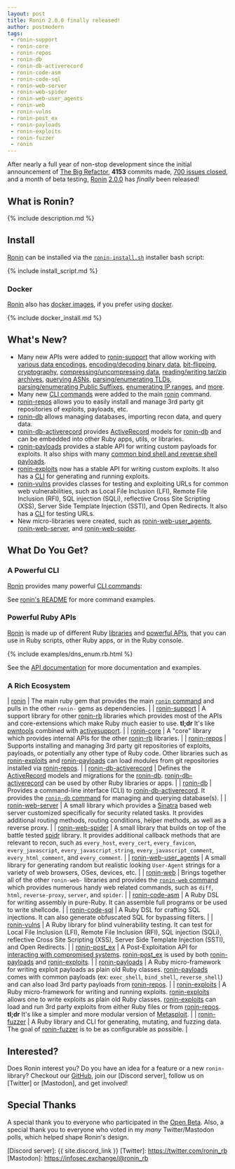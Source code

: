 ```yaml
---
layout: post
title: Ronin 2.0.0 finally released!
author: postmodern
tags:
 - ronin-support
 - ronin-core
 - ronin-repos
 - ronin-db
 - ronin-db-activerecord
 - ronin-code-asm
 - ronin-code-sql
 - ronin-web-server
 - ronin-web-spider
 - ronin-web-user_agents
 - ronin-web
 - ronin-vulns
 - ronin-post_ex
 - ronin-payloads
 - ronin-exploits
 - ronin-fuzzer
 - ronin
---
```


After nearly a full year of non-stop development since the initial
announcement of [The Big Refactor][1], **4153** commits made,
[700 issues closed][2], and a month of beta testing,
[Ronin][ronin] [2.0.0][ronin-2.0.0] has _finally_ been released!

## What is Ronin?

{% include description.md %}

## Install

[Ronin][ronin] can be installed via the [`ronin-install.sh`][ronin-install.sh]
installer bash script:

{% include install_script.md %}

[ronin-install.sh]: https://github.com/ronin-rb/scripts#ronin-installsh

### Docker

[Ronin][ronin] also has [docker images][dockerhub], if you prefer using [docker].

{% include docker_install.md %}

[docker]: https://www.docker.com/
[dockerhub]: https://hub.docker.com/r/roninrb/ronin

## What's New?

* Many new APIs were added to [ronin-support] that allow working with
  [various data encodings][Ronin::Support::Encoding],
  [encoding/decoding binary data][Ronin::Support::Binary],
  [bit-flipping][Ronin::Support::Binary::BitFlip],
  [cryptography][Ronin::Support::Crypto],
  [compressing/uncompressing data][Ronin::Support::Compression],
  [reading/writing tar/zip archives][Ronin::Support::Archive],
  [querying ASNs][Ronin::Support::Network::ASN],
  [parsing/enumerating TLDs][Ronin::Support::Network::TLD],
  [parsing/enumerating Public Suffixes][Ronin::Support::Network::PublicSuffix],
  [enumerating IP ranges][Ronin::Support::Network::IPRange], and
  [more][ronin-support-docs].
* Many new [CLI commands][ronin-synopsis] were added to the main [ronin]
  command.
* [ronin-repos] allows you to easily install and manage 3rd party git
  repositories of exploits, payloads, etc.
* [ronin-db] allows managing databases, importing recon data, and query data.
* [ronin-db-activerecord] provides [ActiveRecord] models for [ronin-db] and
  can be embedded into other Ruby apps, utils, or libraries.
* [ronin-payloads] provides a stable API for writing custom payloads for
  exploits. It also ships with many [common bind shell and reverse shell
  payloads][ronin-payloads-synopsis].
* [ronin-exploits] now has a stable API for writing custom exploits. It also
  has a [CLI][ronin-exploits-synopsis] for generating and running exploits.
* [ronin-vulns] provides classes for testing and exploiting URLs for common web
  vulnerabilities, such as Local File Inclusion (LFI),
  Remote File Inclusion (RFI), SQL injection (SQLi), reflective Cross Site
  Scripting (XSS), Server Side Template Injection (SSTI), and Open Redirects.
  It also has a [CLI][ronin-vulns-synopsis] for testing URLs.
* New micro-libraries were created, such as [ronin-web-user_agents],
  [ronin-web-server], and [ronin-web-spider].

## What Do You Get?

### A Powerful CLI

[Ronin][ronin] provides many powerful [CLI commands][ronin-synopsis]:

<object class="demo" data="/images/demos/ronin_http.svg" type="image/svg+xml"></object>

<object class="demo" data="/images/demos/ronin_grep_extract.svg" type="image/svg+xml"></object>

<object class="demo" data="/images/demos/ronin_dns_enum.svg" type="image/svg+xml"></object>

See [ronin's README][ronin-synopsis] for more command examples.

### Powerful Ruby APIs

[Ronin] is made up of different Ruby [libraries][ronin-rb] and
[powerful APIs][docs-api], that you can use in Ruby scripts, other Ruby apps,
or in the Ruby console.

{% include examples/dns_enum.rb.html %}

See the [API documentation][docs-api] for more documentation and examples.

### A Rich Ecosystem

| [ronin] | The main ruby gem that provides the main [`ronin` command][ronin-synopsis] and pulls in the other `ronin-` gems as dependencies. |
| [ronin-support] | A support library for other [ronin-rb] libraries which provides most of the APIs and core-extensions which make Ruby much easier to use. **tl;dr** It's like [pwntools] combined with [activesupport]. |
| [ronin-core] | A "core" library which provides internal APIs for the other [ronin-rb] libraries. |
| [ronin-repos] | Supports installing and managing 3rd party git repositories of exploits, payloads, or potentially any other type of Ruby code. Other libraries such as [ronin-exploits] and [ronin-payloads] can load modules from git repositories installed via [ronin-repos]. |
| [ronin-db-activerecord] | Defines the [ActiveRecord] models and migrations for the [ronin-db]. [ronin-db-activerecord] can be used by other Ruby libraries or apps. |
| [ronin-db] | Provides a command-line interface (CLI) to [ronin-db-activerecord]. It provides the [`ronin-db` command][ronin-db-synopsis] for managing and querying database(s). |
| [ronin-web-server] | A small library which provides a [Sinatra][sinatra] based web server customized specifically for security related tasks. It provides additional routing methods, routing conditions, helper methods, as well as a reverse proxy. |
| [ronin-web-spider] | A small library that builds on top of the battle tested [spidr] library. It provides additional callback methods that are relevant to recon, such as `every_host`, `every_cert`, `every_favicon`, `every_javascript`, `every_javascript_string`, `every_javascript_comment`, `every_html_comment`, and `every_comment`. |
| [ronin-web-user_agents] | A small library for generating random but realistic looking `User-Agent` strings for a variety of web browsers, OSes, devices, etc. |
| [ronin-web] | Brings together all of the other `ronin-web-` libraries and provides the [`ronin-web` command][ronin-web-synopsis] which provides numerous handy web related commands, such as `diff`, `html`, `reverse-proxy`, `server`, and `spider`. |
| [ronin-code-asm] | A Ruby DSL for writing assembly in pure-Ruby. It can assemble full programs or be used to write shellcode. |
| [ronin-code-sql] | A Ruby DSL for crafting SQL injections. It can also generate obfuscated SQL for bypassing filters. |
| [ronin-vulns] | A Ruby library for blind vulnerability testing. It can test for Local File Inclusion (LFI), Remote File Inclusion (RFI), SQL injection (SQLi), reflective Cross Site Scripting (XSS), Server Side Template Injection (SSTI), and Open Redirects. |
| [ronin-post_ex] | A Post-Exploitation API for [interacting with compromised systems][ronin-post_ex-examples]. [ronin-post_ex] is used by both [ronin-payloads] and [ronin-exploits]. |
| [ronin-payloads] | A Ruby micro-framework for writing exploit payloads as plain old Ruby classes. [ronin-payloads] comes with common payloads (ex: `exec_shell`, `bind_shell`, `reverse_shell`) and can also load 3rd party payloads from [ronin-repos]. |
| [ronin-exploits] | A Ruby micro-framework for writing and running exploits. [ronin-exploits] allows one to write exploits as plain old Ruby classes. [ronin-exploits] can load and run 3rd party exploits from either Ruby files or from [ronin-repos]. **tl;dr** It's like a simpler and more modular version of [Metasploit]. |
| [ronin-fuzzer] | A Ruby library and CLI for generating, mutating, and fuzzing data. The goal of [ronin-fuzzer] is to be as configurable as possible. |

## Interested?

Does Ronin interest you? Do you have an idea for a feature or a new `ronin-`
library? Checkout our [GitHub], join our [Discord server], follow us on
[Twitter] or [Mastodon], and get involved!

## Special Thanks

A special thank you to everyone who participated in the [Open Beta][3]. Also, a
special thank you to everyone who voted in my *many* Twitter/Mastodon polls,
which helped shape Ronin's design.

[1]: /blog/2022/01/29/announcing-the-big-refactor.html
[2]: https://github.com/orgs/ronin-rb/projects/2
[3]: /blog/2023/01/01/announcing-the-ronin-2-0-0-open-beta.html

[GitHub]: https://github.com/ronin-rb
[Discord server]: {{ site.discord_link }}
[Twitter]: https://twitter.com/ronin_rb
[Mastodon]: https://infosec.exchange/@ronin_rb

[docs-api]: /docs/#api

[ronin-rb]: https://github.com/ronin-rb
[ronin]: https://github.com/ronin-rb/ronin#readme
[ronin-synopsis]: https://github.com/ronin-rb/ronin#synopsis
[ronin-2.0.0]: https://rubygems.org/gems/ronin/versions/2.0.0
[ronin-support]: https://github.com/ronin-rb/ronin-support#readme
[ronin-core]: https://github.com/ronin-rb/ronin-core#readme
[ronin-repos]: https://github.com/ronin-rb/ronin-repos#readme
[ronin-db-activerecord]: https://github.com/ronin-rb/ronin-db-activerecord#readme
[ronin-db]: https://github.com/ronin-rb/ronin-db#readme
[ronin-db-synopsis]: https://github.com/ronin-rb/ronin-db#synopsis
[ronin-web-server]: https://github.com/ronin-rb/ronin-web-server#readme
[ronin-web-spider]: https://github.com/ronin-rb/ronin-web-spider#readme
[ronin-web-user_agents]: https://github.com/ronin-rb/ronin-web-user_agents#readme
[ronin-web]: https://github.com/ronin-rb/ronin-web#readme
[ronin-web-synopsis]: https://github.com/ronin-rb/ronin-web#synopsis
[ronin-code-asm]: https://github.com/ronin-rb/ronin-code-asm#readme
[ronin-code-sql]: https://github.com/ronin-rb/ronin-code-sql#readme
[ronin-vulns]: https://github.com/ronin-rb/ronin-vulns#readme
[ronin-vulns-synopsis]: https://github.com/ronin-rb/ronin-vulns#synopsis
[ronin-post_ex]: https://github.com/ronin-rb/ronin-post_ex#readme
[ronin-post_ex-examples]: https://github.com/ronin-rb/ronin-post_ex#examples
[ronin-payloads]: https://github.com/ronin-rb/ronin-payloads#readme
[ronin-payloads-synopsis]: https://github.com/ronin-rb/ronin-payloads#synopsis
[ronin-exploits]: https://github.com/ronin-rb/ronin-exploits#readme
[ronin-exploits-synopsis]: https://github.com/ronin-rb/ronin-exploits#synopsis
[ronin-fuzzer]: https://github.com/ronin-rb/ronin-fuzzer#readme

[ronin-support-docs]: /docs/ronin-support/
[Ronin::Support::Encoding]: /docs/ronin-support/Ronin/Support/Encoding.html
[Ronin::Support::Binary]: /docs/ronin-support/Ronin/Support/Binary.html
[Ronin::Support::Binary::BitFlip]: /docs/ronin-support/Ronin/Support/Binary/BitFlip.html
[Ronin::Support::Crypto]: /docs/ronin-support/Ronin/Support/Crypto.html
[Ronin::Support::Compression]: /docs/ronin-support/Ronin/Support/Compression.html
[Ronin::Support::Archive]: /docs/ronin-support/Ronin/Support/Archive.html
[Ronin::Support::Network::ASN]: /docs/ronin-support/Ronin/Support/Network/ASN.html
[Ronin::Support::Network::TLD]: /docs/ronin-support/Ronin/Support/Network/TLD.html
[Ronin::Support::Network::PublicSuffix]: /docs/ronin-support/Ronin/Support/Network/PublicSuffix.html
[Ronin::Support::Network::IPRange]: /docs/ronin-support/Ronin/Support/Network/IPRange.html

[pwntools]: https://github.com/Gallopsled/pwntools#readme
[activesupport]: https://guides.rubyonrails.org/active_support_core_extensions.html
[ActiveRecord]: https://guides.rubyonrails.org/active_record_basics.html
[sinatra]: https://sinatrarb.com/
[spidr]: https://github.com/postmodern/spidr#readme
[Metasploit]: https://metasploit.com
